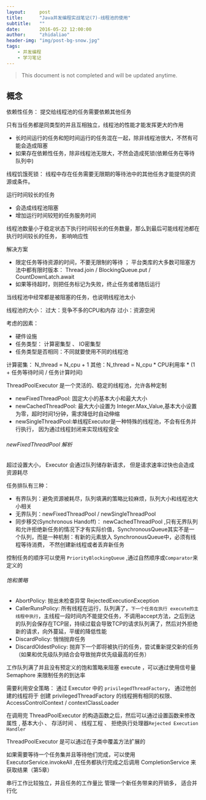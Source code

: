 ```yaml
---
layout:     post
title:      "Java并发编程实战笔记(7)-线程池的使用"
subtitle:	""
date:       2016-05-22 12:00:00
author:     "zhidaliao"
header-img: "img/post-bg-snow.jpg"
tags:
    - 并发编程
    - 学习笔记
---
```


> This document is not completed and will be updated anytime.


## 概念

依赖性任务： 提交给线程池的任务需要依赖其他任务

只有当任务都是同类型的并且互相独立，线程池的性能才能发挥更大的作用
- 长时间运行的任务和短时间运行的任务混在一起，除非线程池很大，不然有可能会造成阻塞
- 如果存在依赖性任务，除非线程池无限大，不然会造成死锁(依赖任务在等待队列中)

线程饥饿死锁： 线程中存在任务需要无限期的等待池中的其他任务才能提供的资源或条件。

运行时间较长的任务
- 会造成线程池阻塞
- 增加运行时间较短的任务服务时间


线程池数量小于稳定状态下执行时间较长的任务数量，那么到最后可能线程池都在执行时间较长的任务， 影响响应性

解决方案
- 限定任务等待资源的时间，不要无限制的等待 ； 平台类库的大多数可阻塞方法中都有限时版本： Thread.join / BlockingQueue.put / CountDownLatch.await
- 如果等待超时，则把任务标记为失败，终止任务或者随后运行

当线程池中经常都是被阻塞的任务，也说明线程池太小


线程池的大小：
过大：竞争不多的CPU和内存
过小：资源空闲

考虑的因素：
- 硬件设施
- 任务类型： 计算密集型 、 IO密集型
- 任务类型是否相同：不同就要使用不同的线程池

计算密集： N_thread = N_cpu + 1
其他：N_thread = N_cpu * CPU利用率 * (1 + 任务等待时间 / 任务计算时间)


ThreadPoolExecutor 是一个灵活的、稳定的线程池，允许各种定制

- newFixedThreadPool: 固定大小的基本大小和最大大小
- newCachedThreadPool: 最大大小设置为 Integer.Max_Value,基本大小设置为零，超时时间1分钟，需求降低时自动伸缩
- newSingleThreadPool:单线程Executor是一种特殊的线程池，不会有任务并行执行， 因为通过线程封闭来实现线程安全


###### newFixedThreadPool 解析







超过设置大小， Executor 会通过队列储存新请求， 但是请求速率过快也会造成资源耗尽

任务排队有三种：
- 有界队列：避免资源被耗尽，队列填满的策略比较麻烦，队列大小和线程池大小相关
- 无界队列：newFixedThreadPool / newSingleThreadPool 
- 同步移交(Synchronous Handoff)： newCachedThreadPool ,只有无界队列和允许拒绝新任务的情况下才有实际价值，SynchronousQueue其实不是一个队列，而是一种机制：有新的元素放入 SynchronousQueue中，必须有线程等待消费， 不然创建新线程或者丢弃新任务

控制任务的顺序可以使用 `PriorityBlockingQueue` ,通过自然顺序或`Comparator`来定义的

###### 饱和策略

- AbortPolicy: 抛出未检查异常 RejectedExecutionException
- CallerRunsPolicy: 所有线程在运行，队列满了，`下一个任务在执行 execute的主线程中执行`，主线程一段时间内不能提交任务，不调用accept方法，之后到达的队列会保存在TCP层，持续过载会导致TCP的请求队列满了，然后对外拒绝新的请求，向外蔓延，平缓的降低性能
- DiscardPolicy: 悄悄抛弃任务
- DiscardOldestPolicy: 抛弃下一个即将被执行的任务，尝试重新提交新的任务（如果和优先级队列结合会导致抛弃优先级最高的任务）

工作队列满了并且没有预定义的饱和策略来阻塞 execute ，可以通过使用信号量 Semaphore 来限制任务的到达率

需要利用安全策略：
通过 Executor 中的 `privilegedThreadFactory`， 通过他创建的线程将于 创建 privilegedThreadFactory 的线程拥有相同的权限、 AccessControlContext / contextClassLoader

在调用完 ThreadPoolExecutor 的构造函数之后，然后可以通过设置函数来修改属性 , 基本大小 、 存活时间 、 线程工程 、 拒绝执行处理器`Rejected Execution Handler`


ThreadPoolExecutor 是可以通过在子类中覆盖方法扩展的

如果需要等待一个任务集并且等待他们完成，可以使用 ExecutorService.invokeAll ,在任务都执行完成之后调用 CompletionService 来获取结果（第5章）

串行工作比较独立，并且任务的工作量比 管理一个新任务带来的开销多， 适合并行化



